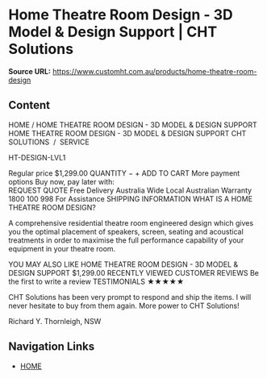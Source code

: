 # Home Theatre Room Design - 3D Model & Design Support | CHT Solutions

**Source URL:** https://www.customht.com.au/products/home-theatre-room-design

## Content

HOME / HOME THEATRE ROOM DESIGN - 3D MODEL & DESIGN SUPPORT
HOME THEATRE ROOM DESIGN - 3D MODEL & DESIGN SUPPORT
CHT SOLUTIONS  /  SERVICE

HT-DESIGN-LVL1

Regular price
$1,299.00
QUANTITY
−
+
ADD TO CART
More payment options
Buy now, pay later with:   
REQUEST QUOTE
Free Delivery Australia Wide
Local Australian Warranty
1800 100 998 For Assistance
SHIPPING INFORMATION
WHAT IS A HOME THEATRE ROOM DESIGN?

A comprehensive residential theatre room engineered design which gives you the optimal placement of speakers, screen, seating and acoustical treatments in order to maximise the full performance capability of your equipment in your theatre room.

YOU MAY ALSO LIKE
HOME THEATRE ROOM DESIGN - 3D MODEL & DESIGN SUPPORT
$1,299.00
RECENTLY VIEWED
CUSTOMER REVIEWS
 Be the first to write a review
TESTIMONIALS
★★★★★

CHT Solutions has been very prompt to respond and ship the items. I will never hesitate to buy from them again. More power to CHT Solutions!

Richard Y.
Thornleigh, NSW

## Navigation Links

- [HOME](https://www.customht.com.au/)

